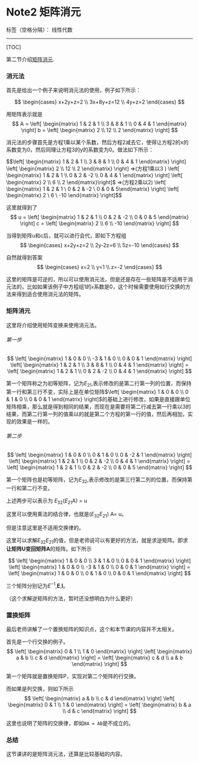 # Note2 矩阵消元

标签（空格分隔）： 线性代数

---
[TOC]

第二节介绍[矩阵消元](http://open.163.com/movie/2010/11/P/P/M6V0BQC4M_M6V29EGPP.html).

### 消元法

首先是给出一个例子来说明消元法的使用，例子如下所示：

$$
\begin{cases}
x+2y+z=2 \\
3x+8y+z=12 \\
 4y+z=2
\end{cases}
$$

用矩阵表示就是
$$
A = \left[ \begin{matrix} 1 & 2 & 1 \\ 3 & 8 & 1 \\ 0 & 4 & 1 \end{matrix} \right]  b = \left[ \begin{matrix} 2 \\ 12 \\ 2 \end{matrix} \right]
$$

消元法的步骤首先是方程1乘以某个系数，然后方程2减去它，使得让方程2的x的系数变为0，然后同理让方程3的y的系数变为0。做法如下所示：

$$\left[ \begin{matrix} 1 & 2 & 1 \\ 3 & 8 & 1 \\ 0 & 4 & 1 \end{matrix} \right]  \left[ \begin{matrix} 2 \\ 12 \\ 2 \end{matrix} \right] =>(方程1乘以3 ) \left[ \begin{matrix} 1 & 2 & 1 \\ 0 & 2 & -2 \\ 0  & 4 & 1 \end{matrix} \right]  \left[ \begin{matrix} 2 \\ 6 \\ 2 \end{matrix}\right]$ =>(方程2乘以2)  \left[ \begin{matrix} 1 & 2 & 1 \\ 0 & 2 & -2 \\ 0  & 0 & 5\end{matrix} \right]  \left[ \begin{matrix} 2 \\ 6 \\ -10 \end{matrix} \right]$$

这里就得到了
$$
u = \left[ \begin{matrix} 1 & 2 & 1 \\ 0 & 2 & -2 \\ 0  & 0 & 5 \end{matrix} \right]  c = \left[ \begin{matrix} 2 \\ 6 \\ -10 \end{matrix} \right]
$$

当得到矩阵u和c后，就可以进行会代，即如下方程组
$$
\begin{cases}
x+2y+z=2 \\
2y-2z=6 \\
 5z=-10
\end{cases}
$$

自然就得到答案
$$
\begin{cases}
x=2 \\
y=1 \\
z=-2
\end{cases}
$$

这里的矩阵是可逆的，所以可以使用消元法，但是还是存在一些矩阵是不适用于消元法的，比如如果该例子中方程组1的`x`系数是0，这个时候需要使用如行交换的方法来得到适合使用消元法的矩阵。

### 矩阵消元

  这里将介绍使用矩阵变换来使用消元法。

###### 第一步
$$
\left[ \begin{matrix} 1 & 0 & 0 \\ -3 & 1 & 0 \\ 0 & 0 & 1 \end{matrix} \right] \left[ \begin{matrix} 1 & 2 & 1 \\ 3 & 8 & 1 \\ 0 & 4 & 1 \end{matrix} \right] = \left[ \begin{matrix} 1 & 2 & 1 \\ 0 & 2 & -2 \\ 0  & 4 & 1 \end{matrix} \right] 
$$

第一个矩阵称之为初等矩阵，记为$E_{21}$,表示修改的是第二行第一列的位置，而保持第一行和第三行不变，实际上是在单位矩阵$\left[ \begin{matrix} 1 & 0 & 0 \\ 0 & 1 & 0 \\ 0 & 0 & 1 \end{matrix} \right]$的基础上进行修改，如果是直接跟单位矩阵相乘，那么就是得到相同的结果，而现在是需要将第二行减去第一行乘以3的结果，而第二行第一列的值乘以的就是第二个方程的第一行的值，然后再相加，实现的效果是一样的。

###### 第二步
$$
\left[ \begin{matrix} 1 & 0 & 0 \\ 0 & 1 & 0 \\ 0 & -2 & 1 \end{matrix} \right] \left[ \begin{matrix} 1 & 2 & 1 \\ 0 & 2 & -2 \\ 0  & 4 & 1 \end{matrix} \right] = \left[ \begin{matrix} 1 & 2 & 1 \\ 0 & 2 & -2 \\ 0  & 0 & 5 \end{matrix} \right] 
$$

第一个矩阵也是初等矩阵，记为$E_{32}$,表示修改的是第三行第二列的位置，而保持第一行和第二行不变。

上述两步可以表示为
$E_{32}$($E_{21}$A) = u

这里可以使用乘法的结合律，也就是($E_{32}$$E_{21}$) A= u。

但是注意这里是不适用交换律的。

这里可以求解$E_{32}$$E_{21}$的值，但是老师说可以有更好的方法，就是求逆矩阵。即求**让矩阵U变回矩阵A**的矩阵。如下所示

$$
\left[ \begin{matrix} 1 & 0 & 0 \\ 3 & 1 & 0 \\ 0 & 0 & 1 \end{matrix} \right]  \left[ \begin{matrix} 1 & 0 & 0 \\ -3 & 1 & 0 \\ 0 & 0 & 1 \end{matrix} \right]  = \left[ \begin{matrix} 1 & 0 & 0 \\ 0 & 1 & 0 \\ 0 & 0 & 1 \end{matrix} \right]
$$

三个矩阵分别记为$E^{-1}$,**E**,**I**。

（这个求解逆矩阵的方法，暂时还没想明白为什么更好）

### 置换矩阵

最后老师讲解了一个置换矩阵的知识点，这个和本节课的内容并不太相关。

首先是一个行交换的例子。
$$
\left[ \begin{matrix} 0 & 1 \\ 1 & 0 \end{matrix} \right] \left[ \begin{matrix} a & b \\ c & d \end{matrix} \right] = \left[ \begin{matrix} c & d \\ a & b \end{matrix} \right]
$$

第一个矩阵就是置换矩阵P，实现对第二个矩阵的行交换。

而如果是列交换，则如下所示
$$
 \left[ \begin{matrix} a & b \\ c & d \end{matrix} \right] \left[ \begin{matrix} 0 & 1 \\ 1 & 0 \end{matrix} \right] = \left[ \begin{matrix} b & a \\ d & c \end{matrix} \right]
$$

这里也说明了矩阵的交换律，即如`BA = AB`是不成立的。

### 总结

这节课讲的是矩阵消元法，还算是比较基础的内容。






